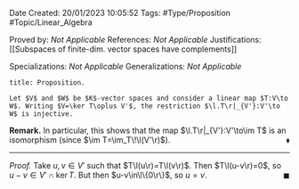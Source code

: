 <div class="topSpace"></div>

Date Created: 20/01/2023 10:05:52
Tags: #Type/Proposition #Topic/Linear_Algebra

Proved by: <i>Not Applicable</i>
References: <i>Not Applicable</i>
Justifications: [[Subspaces of finite-dim. vector spaces have complements]]

Specializations: <i>Not Applicable</i>
Generalizations: <i>Not Applicable</i>

``` ad-Proposition
title: Proposition.

Let $V$ and $W$ be $K$-vector spaces and consider a linear map $T:V\to W$. Writing $V=\ker T\oplus V'$, the restriction $\l.T\r|_{V'}:V'\to W$ is injective.

```

<b>Remark.</b> In particular, this shows that the map $\l.T\r|_{V'}:V'\to\im T$ is an isomorphism (since $\im T=\im_T\!\l(V'\r)$).<span style="float:right;">$\blacklozenge$</span>

---

<i>Proof.</i> Take $u,v\in V'$ such that $T\l(u\r)=T\l(v\r)$. Then $T\l(u-v\r)=0$, so $u-v\in V'\cap\ker T$. But then $u-v\in\l\{0\r\}$, so $u=v$.<span style="float:right;">$\blacksquare$</span>
